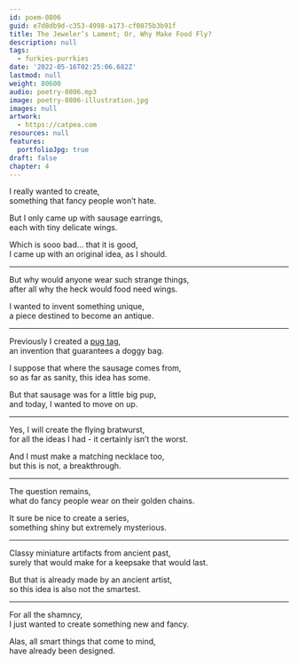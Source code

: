 ```yaml
---
id: poem-0806
guid: e7d8db9d-c353-4998-a173-cf0075b3b91f
title: The Jeweler’s Lament; Or, Why Make Food Fly?
description: null
tags:
  - furkies-purrkies
date: '2022-05-16T02:25:06.682Z'
lastmod: null
weight: 80600
audio: poetry-0806.mp3
image: poetry-0806-illustration.jpg
images: null
artwork:
  - https://catpea.com
resources: null
features:
  portfolioJpg: true
draft: false
chapter: 4
---
```


I really wanted to create,\
something that fancy people won’t hate.

But I only came up with sausage earrings,\
each with tiny delicate wings.

Which is sooo bad... that it is good,\
I came up with an original idea, as I should.

---

But why would anyone wear such strange things,\
after all why the heck would food need wings.

I wanted to invent something unique,\
a piece destined to become an antique.

---

Previously I created a [pug tag](https://skfb.ly/ouuXM),\
an invention that guarantees a doggy bag.

I suppose that where the sausage comes from,\
so as far as sanity, this idea has some.

But that sausage was for a little big pup,\
and today, I wanted to move on up.

---

Yes, I will create the flying bratwurst,\
for all the ideas I had - it certainly isn’t the worst.

And I must make a matching necklace too,\
but this is not, a breakthrough.

---

The question remains,\
what do fancy people wear on their golden chains.

It sure be nice to create a series,\
something shiny but extremely mysterious.

---

Classy miniature artifacts from ancient past,\
surely that would make for a keepsake that would last.

But that is already made by an ancient artist,\
so this idea is also not the smartest.

---

For all the shamncy,\
I just wanted to create something new and fancy.

Alas, all smart things that come to mind,\
have already been designed.
